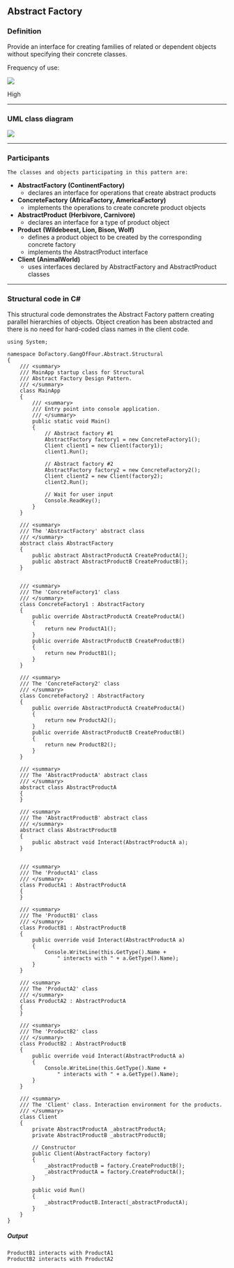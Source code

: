 ## Abstract Factory

### Definition

Provide an interface for creating families of related or dependent objects without specifying their concrete classes.

Frequency of use:

![](https://www.dofactory.com/images/patterns/use_high.jpg)

High

* * *

### UML class diagram

![](https://www.dofactory.com/images/diagrams/net/abstract.gif)

* * *

### Participants

    The classes and objects participating in this pattern are:

-   **AbstractFactory**  **(ContinentFactory)**
    -   declares an interface for operations that create abstract products
-   **ConcreteFactory**   **(AfricaFactory, AmericaFactory)**
    -   implements the operations to create concrete product objects
-   **AbstractProduct**   **(Herbivore, Carnivore)**
    -   declares an interface for a type of product object
-   **Product**  **(Wildebeest, Lion, Bison, Wolf)**
    -   defines a product object to be created by the corresponding concrete factory
    -   implements the AbstractProduct interface
-   **Client**  **(AnimalWorld)**
    -   uses interfaces declared by AbstractFactory and AbstractProduct classes

* * *

### Structural code in C#

This structural code demonstrates the Abstract Factory pattern creating parallel hierarchies of objects. Object creation has been abstracted and there is no need for hard-coded class names in the client code.

    using System;

    namespace DoFactory.GangOfFour.Abstract.Structural
    {
        /// <summary>
        /// MainApp startup class for Structural
        /// Abstract Factory Design Pattern.
        /// </summary>
        class MainApp
        {
            /// <summary>
            /// Entry point into console application.
            /// </summary>
            public static void Main()
            {
                // Abstract factory #1
                AbstractFactory factory1 = new ConcreteFactory1();
                Client client1 = new Client(factory1);
                client1.Run();

                // Abstract factory #2
                AbstractFactory factory2 = new ConcreteFactory2();
                Client client2 = new Client(factory2);
                client2.Run();

                // Wait for user input
                Console.ReadKey();
            }
        }

        /// <summary>
        /// The 'AbstractFactory' abstract class
        /// </summary>
        abstract class AbstractFactory
        {
            public abstract AbstractProductA CreateProductA();
            public abstract AbstractProductB CreateProductB();
        }


        /// <summary>
        /// The 'ConcreteFactory1' class
        /// </summary>
        class ConcreteFactory1 : AbstractFactory
        {
            public override AbstractProductA CreateProductA()
            {
                return new ProductA1();
            }
            public override AbstractProductB CreateProductB()
            {
                return new ProductB1();
            }
        }

        /// <summary>
        /// The 'ConcreteFactory2' class
        /// </summary>
        class ConcreteFactory2 : AbstractFactory
        {
            public override AbstractProductA CreateProductA()
            {
                return new ProductA2();
            }
            public override AbstractProductB CreateProductB()
            {
                return new ProductB2();
            }
        }

        /// <summary>
        /// The 'AbstractProductA' abstract class
        /// </summary>
        abstract class AbstractProductA
        {
        }

        /// <summary>
        /// The 'AbstractProductB' abstract class
        /// </summary>
        abstract class AbstractProductB
        {
            public abstract void Interact(AbstractProductA a);
        }


        /// <summary>
        /// The 'ProductA1' class
        /// </summary>
        class ProductA1 : AbstractProductA
        {
        }

        /// <summary>
        /// The 'ProductB1' class
        /// </summary>
        class ProductB1 : AbstractProductB
        {
            public override void Interact(AbstractProductA a)
            {
                Console.WriteLine(this.GetType().Name +
                    " interacts with " + a.GetType().Name);
            }
        }

        /// <summary>
        /// The 'ProductA2' class
        /// </summary>
        class ProductA2 : AbstractProductA
        {
        }

        /// <summary>
        /// The 'ProductB2' class
        /// </summary>
        class ProductB2 : AbstractProductB
        {
            public override void Interact(AbstractProductA a)
            {
                Console.WriteLine(this.GetType().Name +
                    " interacts with " + a.GetType().Name);
            }
        }

        /// <summary>
        /// The 'Client' class. Interaction environment for the products.
        /// </summary>
        class Client
        {
            private AbstractProductA _abstractProductA;
            private AbstractProductB _abstractProductB;

            // Constructor
            public Client(AbstractFactory factory)
            {
                _abstractProductB = factory.CreateProductB();
                _abstractProductA = factory.CreateProductA();
            }

            public void Run()
            {
                _abstractProductB.Interact(_abstractProductA);
            }
        }
    }

##### Output

    ProductB1 interacts with ProductA1
    ProductB2 interacts with ProductA2
